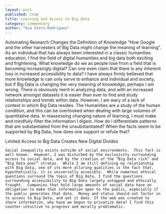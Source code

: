 ```yaml
---
layout: post
published: true
title: Learning and Access to Big Data
category: commentary
author: "Eva Stern-Rodriguez"
---
```


Automating Research Changes the Definition of Knowledge 
“How Google and the other harvesters of Big Data might change the meaning of learning”.  
	As an individual that has always been interested in a classic humanities education, I find the field of digital humanities and big data both exciting and frightening.  What knowledge do we as people lose from a field that is becoming increasingly digital? Can one even claim that there is any inherent loss in increased accessibility to data? I have always firmly believed that more knowledge is can only serve to enhance and individual and society, but if Big Data is changing the very meaning of knowledge, perhaps I am wrong.  There is obviously merit in analyzing data, and with an increased network amongst datasets it is easier than ever to find and study relationships and trends within data.  However, I am wary of a lack of context in which Big Data resides.  The Humanities are a study of the human condition, and this can be overlooked when dealing with large volumes of quantitative data.  In reassessing changing nature of learning, I must make and mindfully filter the information I digest. How do I differentiate patterns that are substantiated from the unsubstantiated? When the facts seem to be supported by Big Data, how does one support or refute that?
    
Limited Access to Big Data Creates New Digital Divides 

	Social inequality exists outside of social environments.  This fact is well known.  However, I was disturbed by the exclusivity surrounding access to social data, and by the creation of the “Big Data rich” and “Big Data poor” stratas.  While I am still defining my relationship with Big Data, one of its more alluring qualities is the fact that, hypothetically, it is universally accesible.  While numerous ethical questions surround the topic of Big Data, I find the questions surrounding accessibility to Big Data largely untapped and ethically fraught.  Companies that hold large amounts of social data have an obligation to make that information open to the public, especially if the public generates that data.  Money and status should not factor in to access to Big Data, and yet it does. If the web was created to share information, why have we begun to privatize data? I find this counter-intuitive to progress and morally problematic.
